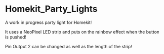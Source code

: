 # Homekit_Party_Lights
A work in progress party light for Homekit!

It uses a NeoPixel LED strip and puts on the rainbow effect when the button is pushed!

Pin Output 2 can be changed as well as the length of the strip!
